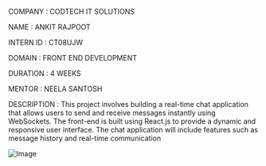COMPANY : CODTECH IT SOLUTIONS

NAME : ANKIT RAJPOOT

INTERN ID : CT08UJW

DOMAIN : FRONT END DEVELOPMENT

DURATION : 4 WEEKS

MENTOR : NEELA SANTOSH

DESCRIPTION : This project involves building a real-time chat application that allows users to send and receive messages instantly using WebSockets. The front-end is built using React.js to provide a dynamic and responsive user interface. The chat application will include features such as message history and real-time communication

![Image](https://github.com/user-attachments/assets/01eacbf0-5120-4df0-82c8-bec942a8c0c1)

